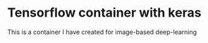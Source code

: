 # Tensorflow container with keras

This is a container I have created for image-based deep-learning

